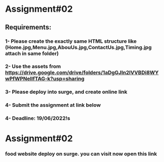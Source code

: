 # Assignment#02
## Requirements:

### 1- Please create the exactly same HTML structure like (Home.jpg,Menu.jpg,AbouUs.jpg,ContactUs.jpg,Timing.jpg attach in same folder)
###  2- Use the assets from https://drive.google.com/drive/folders/1aDgGJIn2lVVBDi8WYwPfWPNellfTAG-k?usp=sharing
###  3- Please deploy into surge, and create online link
###  4- Submit the assignment at link below
###  4- Deadline: 19/06/2022!s


# Assignment#02

### food website deploy on surge. you can visit now open this link
